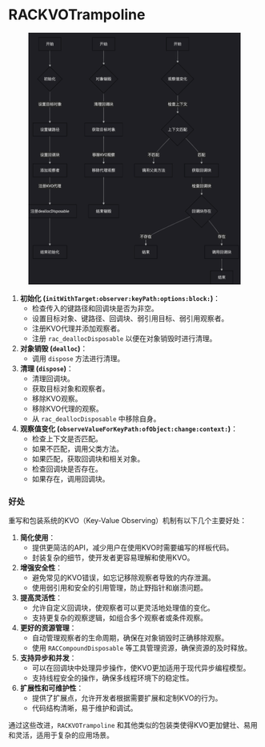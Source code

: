 # RACKVOTrampoline

<figure><img src="../../../../../.gitbook/assets/image (1).png" alt=""><figcaption></figcaption></figure>

1. **初始化 (`initWithTarget:observer:keyPath:options:block:`)**：
   * 检查传入的键路径和回调块是否为非空。
   * 设置目标对象、键路径、回调块、弱引用目标、弱引用观察者。
   * 注册KVO代理并添加观察者。
   * 注册 `rac_deallocDisposable` 以便在对象销毁时进行清理。
2. **对象销毁 (`dealloc`)**：
   * 调用 `dispose` 方法进行清理。
3. **清理 (`dispose`)**：
   * 清理回调块。
   * 获取目标对象和观察者。
   * 移除KVO观察。
   * 移除KVO代理的观察。
   * 从 `rac_deallocDisposable` 中移除自身。
4. **观察值变化 (`observeValueForKeyPath:ofObject:change:context:`)**：
   * 检查上下文是否匹配。
   * 如果不匹配，调用父类方法。
   * 如果匹配，获取回调块和相关对象。
   * 检查回调块是否存在。
   * 如果存在，调用回调块。

### 好处

重写和包装系统的KVO（Key-Value Observing）机制有以下几个主要好处：

1. **简化使用**：
   * 提供更简洁的API，减少用户在使用KVO时需要编写的样板代码。
   * 封装复杂的细节，使开发者更容易理解和使用KVO。
2. **增强安全性**：
   * 避免常见的KVO错误，如忘记移除观察者导致的内存泄漏。
   * 使用弱引用和安全的引用管理，防止野指针和崩溃问题。
3. **提高灵活性**：
   * 允许自定义回调块，使观察者可以更灵活地处理值的变化。
   * 支持更复杂的观察逻辑，如组合多个观察者或条件观察。
4. **更好的资源管理**：
   * 自动管理观察者的生命周期，确保在对象销毁时正确移除观察。
   * 使用 `RACCompoundDisposable` 等工具管理资源，确保资源的及时释放。
5. **支持异步和并发**：
   * 可以在回调块中处理异步操作，使KVO更加适用于现代异步编程模型。
   * 支持线程安全的操作，确保多线程环境下的稳定性。
6. **扩展性和可维护性**：
   * 提供了扩展点，允许开发者根据需要扩展和定制KVO的行为。
   * 代码结构清晰，易于维护和调试。

通过这些改进，`RACKVOTrampoline` 和其他类似的包装类使得KVO更加健壮、易用和灵活，适用于复杂的应用场景。



